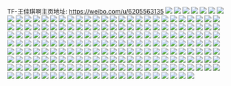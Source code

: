 TF-王佳琪啊主页地址: https://weibo.com/u/6205563135 
![](https://wx4.sinaimg.cn/mw2000/006LXUrZgy1h96j7lua43j32dc35s4qs.jpg) 
![](https://wx4.sinaimg.cn/mw2000/006LXUrZgy1h96j7spjx1j31cu1t5e81.jpg) 
![](https://wx4.sinaimg.cn/mw2000/006LXUrZgy1h96j7ws8o5j32a031c4qs.jpg) 
![](https://wx4.sinaimg.cn/mw2000/006LXUrZgy1h96j81tzhyj30sg1udkjl.jpg) 
![](https://wx4.sinaimg.cn/mw2000/006LXUrZgy1h96j7hug3pj335s35s1l2.jpg) 
![](https://wx4.sinaimg.cn/mw2000/006LXUrZgy1h8rytl8sxjj32eo37k7wn.jpg) 
![](https://wx4.sinaimg.cn/mw2000/006LXUrZgy1h8rytuqln3j32eo37kkjp.jpg) 
![](https://wx4.sinaimg.cn/mw2000/006LXUrZgy1h8rytpfln9j32eo37k4qs.jpg) 
![](https://wx4.sinaimg.cn/mw2000/006LXUrZgy1h8rytyai7bj32eo37k4qs.jpg) 
![](https://wx4.sinaimg.cn/mw2000/006LXUrZgy1h89ls2269tj315o2bc4qq.jpg) 
![](https://wx4.sinaimg.cn/mw2000/006LXUrZgy1h89ls5yg3bj30xc3s8kjl.jpg) 
![](https://wx4.sinaimg.cn/mw2000/006LXUrZly1h83l51ts0fj31sc2ds4qp.jpg) 
![](https://wx4.sinaimg.cn/mw2000/006LXUrZly1h6s6yhaghdj30xc4bkgxy.jpg) 
![](https://wx4.sinaimg.cn/mw2000/006LXUrZly1h6s6yawaw9j30xc4xtdt2.jpg) 
![](https://wx4.sinaimg.cn/mw2000/006LXUrZly1h6s6ymiegwj30xc4x947j.jpg) 
![](https://wx4.sinaimg.cn/mw2000/006LXUrZly1h6s6yum0clj30uk5nq4d8.jpg) 
![](https://wx4.sinaimg.cn/mw2000/006LXUrZgy1h62i288lgoj30zo0rcjsq.jpg) 
![](https://wx4.sinaimg.cn/mw2000/006LXUrZgy1h4cdictxo2j31sc2ds4qr.jpg) 
![](https://wx4.sinaimg.cn/mw2000/006LXUrZgy1h4cdndfktbj31sc2dshdt.jpg) 
![](https://wx4.sinaimg.cn/mw2000/006LXUrZgy1h4cdijbp76j31sc2dsqv5.jpg) 
![](https://wx4.sinaimg.cn/mw2000/006LXUrZgy1h46shyg2etj32c01r04pm.jpg) 
![](https://wx4.sinaimg.cn/mw2000/006LXUrZly1h2n5lq6k1nj315o1n1hdf.jpg) 
![](https://wx4.sinaimg.cn/mw2000/006LXUrZly1h2n5lroj3pj30xc1uo1kx.jpg) 
![](https://wx4.sinaimg.cn/mw2000/006LXUrZly1h2n5lua6pvj315o3h0x6p.jpg) 
![](https://wx4.sinaimg.cn/mw2000/006LXUrZly1h2n5lx0124j315o335x6p.jpg) 
![](https://wx4.sinaimg.cn/mw2000/006LXUrZly1h2n5lohishj30xc3pc7wi.jpg) 
![](https://wx4.sinaimg.cn/mw2000/006LXUrZly1h2n5n8y4wmj30xc2311kx.jpg) 
![](https://wx4.sinaimg.cn/mw2000/006LXUrZly1h2hge1uibdj315o335x6p.jpg) 
![](https://wx4.sinaimg.cn/mw2000/006LXUrZly1h2hgdx9la9j30xc1wits0.jpg) 
![](https://wx4.sinaimg.cn/mw2000/006LXUrZly1h1w4rlmsndj32c0340npd.jpg) 
![](https://wx4.sinaimg.cn/mw2000/006LXUrZly1h1ni81e4ezj315o2bc4qp.jpg) 
![](https://wx4.sinaimg.cn/mw2000/006LXUrZly1h1ni85te9yj315o335u0x.jpg) 
![](https://wx4.sinaimg.cn/mw2000/006LXUrZly1h1ni83induj315o2p8hdt.jpg) 
![](https://wx4.sinaimg.cn/mw2000/006LXUrZly1h1ni7zss5ij315o2f61gb.jpg) 
![](https://wx4.sinaimg.cn/mw2000/006LXUrZly1h1gkmqnxtsj31gg1ggx5z.jpg) 
![](https://wx4.sinaimg.cn/mw2000/006LXUrZly1h1gkmpr9cdj320c20ce81.jpg) 
![](https://wx4.sinaimg.cn/mw2000/006LXUrZly1h1gkmkz0bej31yw2mjkjl.jpg) 
![](https://wx4.sinaimg.cn/mw2000/006LXUrZly1h1gkjgumgkj32c02c0u0x.jpg) 
![](https://wx4.sinaimg.cn/mw2000/006LXUrZly1h1gkjj2x0zj31xw2l6x6p.jpg) 
![](https://wx4.sinaimg.cn/mw2000/006LXUrZly1h1gkjloawpj32c02c0e82.jpg) 
![](https://wx4.sinaimg.cn/mw2000/006LXUrZly1h1gkjo1hv3j32c02c0x6p.jpg) 
![](https://wx4.sinaimg.cn/mw2000/006LXUrZly1h1gkjr3okwj31fx1fx1kx.jpg) 
![](https://wx4.sinaimg.cn/mw2000/006LXUrZly1h1gkjt2olxj32c02c0e82.jpg) 
![](https://wx4.sinaimg.cn/mw2000/006LXUrZly1h1gkjpha4ej32c02c0b29.jpg) 
![](https://wx4.sinaimg.cn/mw2000/006LXUrZly1h1gkjuucswj31sc1sc1ky.jpg) 
![](https://wx4.sinaimg.cn/mw2000/006LXUrZly1h1gkjpwig8j30zo0u5n2i.jpg) 
![](https://wx4.sinaimg.cn/mw2000/006LXUrZly1h0ksgts0tsj315o1qiwzj.jpg) 
![](https://wx4.sinaimg.cn/mw2000/006LXUrZly1h0ksh2p05ij32c0340b29.jpg) 
![](https://wx4.sinaimg.cn/mw2000/006LXUrZly1h0ksh1jz9mj31kw2de4qq.jpg) 
![](https://wx4.sinaimg.cn/mw2000/006LXUrZly1h0ksgsdn1cj31kw2deqv5.jpg) 
![](https://wx4.sinaimg.cn/mw2000/006LXUrZly1h0ksgm03r3j30x60zh468.jpg) 
![](https://wx4.sinaimg.cn/mw2000/006LXUrZly1h0ksgl9mh2j315o335x6p.jpg) 
![](https://wx4.sinaimg.cn/mw2000/006LXUrZly1h0c6jsj893j32c02c04qq.jpg) 
![](https://wx4.sinaimg.cn/mw2000/006LXUrZly1h0c6jphevej32c02c0kjn.jpg) 
![](https://wx4.sinaimg.cn/mw2000/006LXUrZly1h0b16lcenuj31sc2ds4qq.jpg) 
![](https://wx4.sinaimg.cn/mw2000/006LXUrZly1h0b170pi5nj32c02c0u0y.jpg) 
![](https://wx4.sinaimg.cn/mw2000/006LXUrZly1h0b16std1jj323s2t2e82.jpg) 
![](https://wx4.sinaimg.cn/mw2000/006LXUrZly1h0b16esdnnj32ds2dse83.jpg) 
![](https://wx4.sinaimg.cn/mw2000/006LXUrZly1h08oqh1uq2j30xc4kmkjl.jpg) 
![](https://wx4.sinaimg.cn/mw2000/006LXUrZly1h0724g90bhj30u00u0tfi.jpg) 
![](https://wx4.sinaimg.cn/mw2000/006LXUrZly1h01o0a8y3mj30u013p40u.jpg) 
![](https://wx4.sinaimg.cn/mw2000/006LXUrZly1h01o09a15ij30u02rl4dn.jpg) 
![](https://wx4.sinaimg.cn/mw2000/006LXUrZgy1gz8ozrufvrj32az2aznpe.jpg) 
![](https://wx4.sinaimg.cn/mw2000/006LXUrZgy1gz8ozt058xj30xc2s0e3t.jpg) 
![](https://wx4.sinaimg.cn/mw2000/006LXUrZgy1gysehbj781j30u01sywgx.jpg) 
![](https://wx4.sinaimg.cn/mw2000/006LXUrZgy1gyllqbo8h0j32c02c0b2a.jpg) 
![](https://wx4.sinaimg.cn/mw2000/006LXUrZly1gxxdmd2qbzj30zo0a8q6u.jpg) 
![](https://wx4.sinaimg.cn/mw2000/006LXUrZly1gxxdmdmaxij30zo0f0ted.jpg) 
![](https://wx4.sinaimg.cn/mw2000/006LXUrZly1gxxdmews3lj30zo1dcnee.jpg) 
![](https://wx4.sinaimg.cn/mw2000/006LXUrZly1gxxdmfx415j30zo12wk55.jpg) 
![](https://wx4.sinaimg.cn/mw2000/006LXUrZly1gwu0alh3hlj30u00u0dmh.jpg) 
![](https://wx4.sinaimg.cn/mw2000/006LXUrZly1gwqal2tr4lj30u01407eg.jpg) 
![](https://wx4.sinaimg.cn/mw2000/006LXUrZly1gwqal1mxemj30u0140jz6.jpg) 
![](https://wx4.sinaimg.cn/mw2000/006LXUrZly1gwqal3ez4gj30u014049y.jpg) 
![](https://wx4.sinaimg.cn/mw2000/006LXUrZly1gwqaphpv7uj30u01404b2.jpg) 
![](https://wx4.sinaimg.cn/mw2000/006LXUrZly1gwqapi6qz9j30u0140wkf.jpg) 
![](https://wx4.sinaimg.cn/mw2000/006LXUrZly1gwqal3yhhsj30u0140ds4.jpg) 
![](https://wx4.sinaimg.cn/mw2000/006LXUrZly1gwg5go1ka4j30tz0tyter.jpg) 
![](https://wx4.sinaimg.cn/mw2000/006LXUrZly1gwg5gmorolj30u00u0gq6.jpg) 
![](https://wx4.sinaimg.cn/mw2000/006LXUrZly1gwg5gpc3g1j30u0140wmp.jpg) 
![](https://wx4.sinaimg.cn/mw2000/006LXUrZly1gwg5gon5pbj30u00u043u.jpg) 
![](https://wx4.sinaimg.cn/mw2000/006LXUrZly1gwdcnvb9cmj30u00u044b.jpg) 
![](https://wx4.sinaimg.cn/mw2000/006LXUrZly1gw98h2fethj32c02c07wi.jpg) 
![](https://wx4.sinaimg.cn/mw2000/006LXUrZly1gw0jwrh9w9j30u01nz12p.jpg) 
![](https://wx4.sinaimg.cn/mw2000/006LXUrZgy1gttxcmzfu8j60we35sb2902.jpg) 
![](https://wx4.sinaimg.cn/mw2000/006LXUrZgy1gttxcobrbaj61yz340qv502.jpg) 
![](https://wx4.sinaimg.cn/mw2000/006LXUrZgy1gttxcp7hbaj60xc2gv4qp02.jpg) 
![](https://wx4.sinaimg.cn/mw2000/006LXUrZgy1gttxcpxrecj60pd3407wh02.jpg) 
![](https://wx4.sinaimg.cn/mw2000/006LXUrZgy1gtflwv38jpj315o2my1kx.jpg) 
![](https://wx4.sinaimg.cn/mw2000/006LXUrZgy1gtflwwtzykj30zo256hdt.jpg) 
![](https://wx4.sinaimg.cn/mw2000/006LXUrZgy1gtflwznrwgj315o2y6kab.jpg) 
![](https://wx4.sinaimg.cn/mw2000/006LXUrZgy1gtflwud2zqj315o2v2tzp.jpg) 
![](https://wx4.sinaimg.cn/mw2000/006LXUrZgy1gtflwxt637j30xc3p8npd.jpg) 
![](https://wx4.sinaimg.cn/mw2000/006LXUrZgy1gtflwz7t4tj315o2fxno4.jpg) 
![](https://wx4.sinaimg.cn/mw2000/006LXUrZgy1gtflx1j3h1j315o4bax1v.jpg) 
![](https://wx4.sinaimg.cn/mw2000/006LXUrZgy1gtflx32eoyj30xc4t4qv5.jpg) 
![](https://wx4.sinaimg.cn/mw2000/006LXUrZgy1gtflx3re20j30zo2564h9.jpg) 
![](https://wx4.sinaimg.cn/mw2000/006LXUrZgy1gtfd910hg7j30tz1sxdhv.jpg) 
![](https://wx4.sinaimg.cn/mw2000/006LXUrZgy1gtfd91gx7nj30tz1sxq4j.jpg) 
![](https://wx4.sinaimg.cn/mw2000/006LXUrZgy1gtfd91wz1oj30q00q0myp.jpg) 
![](https://wx4.sinaimg.cn/mw2000/006LXUrZgy1gt8303r79vj32560zo4qp.jpg) 
![](https://wx4.sinaimg.cn/mw2000/006LXUrZgy1gt8301t9tmj32560zo1d4.jpg) 
![](https://wx4.sinaimg.cn/mw2000/006LXUrZgy1gt0f16ode2j30xc1uo4qp.jpg) 
![](https://wx4.sinaimg.cn/mw2000/006LXUrZgy1gt0f1542lgj30v135se81.jpg) 
![](https://wx4.sinaimg.cn/mw2000/006LXUrZgy1gt0f180usnj30xc3e8hdu.jpg) 
![](https://wx4.sinaimg.cn/mw2000/006LXUrZgy1gt0f12fzzij30l0340npd.jpg) 
![](https://wx4.sinaimg.cn/mw2000/006LXUrZgy1gson8sa86fj32c02c0hdt.jpg) 
![](https://wx4.sinaimg.cn/mw2000/006LXUrZgy1gson8pe2kwj30xc3pc1ky.jpg) 
![](https://wx4.sinaimg.cn/mw2000/006LXUrZgy1gson8tgwumj32c02c0hdt.jpg) 
![](https://wx4.sinaimg.cn/mw2000/006LXUrZgy1gson8o0p9dj32c02c0npd.jpg) 
![](https://wx4.sinaimg.cn/mw2000/006LXUrZgy1gson8q3ex8j30xc3jpe81.jpg) 
![](https://wx4.sinaimg.cn/mw2000/006LXUrZgy1gsgum6t9jbj30u00u0tig.jpg) 
![](https://wx4.sinaimg.cn/mw2000/006LXUrZgy1gsgulxaxeaj30u00u07g2.jpg) 
![](https://wx4.sinaimg.cn/mw2000/006LXUrZgy1gsgumqevyhj30u00u0wql.jpg) 
![](https://wx4.sinaimg.cn/mw2000/006LXUrZgy1gsgumeglc5j30u00u07eg.jpg) 
![](https://wx4.sinaimg.cn/mw2000/006LXUrZgy1gsgum3fu1rj30u00u049s.jpg) 
![](https://wx4.sinaimg.cn/mw2000/006LXUrZgy1gsgulzvld4j30u00u0qaa.jpg) 
![](https://wx4.sinaimg.cn/mw2000/006LXUrZly1gs8le1s1l1j30u0140n4t.jpg) 
![](https://wx4.sinaimg.cn/mw2000/006LXUrZly1gs8le132klj30u0140101.jpg) 
![](https://wx4.sinaimg.cn/mw2000/006LXUrZly1gs8le35eq6j30u0140dnv.jpg) 
![](https://wx4.sinaimg.cn/mw2000/006LXUrZly1gs8le2o1a9j30u00u042q.jpg) 
![](https://wx4.sinaimg.cn/mw2000/006LXUrZly1grnnboh4emj30u00u0n3e.jpg) 
![](https://wx4.sinaimg.cn/mw2000/006LXUrZly1grnnbp1mcyj30u00u043y.jpg) 
![](https://wx4.sinaimg.cn/mw2000/006LXUrZly1grnnbn7sgbj30u028nhb2.jpg) 
![](https://wx4.sinaimg.cn/mw2000/006LXUrZly1grnnblbmuzj30u00u0ahj.jpg) 
![](https://wx4.sinaimg.cn/mw2000/006LXUrZly1grnnbnwq2uj30u0140qc1.jpg) 
![](https://wx4.sinaimg.cn/mw2000/006LXUrZly1gr33urh84hj30u0140am6.jpg) 
![](https://wx4.sinaimg.cn/mw2000/006LXUrZly1gr33ustk4oj30u0141qeq.jpg) 
![](https://wx4.sinaimg.cn/mw2000/006LXUrZly1gr33us6ijjj30u0140n98.jpg) 
![](https://wx4.sinaimg.cn/mw2000/006LXUrZly1gqw8muhhiwj30u0190ti8.jpg) 
![](https://wx4.sinaimg.cn/mw2000/006LXUrZly1gqw8mxgkfuj30rs3uwhdt.jpg) 
![](https://wx4.sinaimg.cn/mw2000/006LXUrZly1gqw8mtu3hbj30rs3nyb29.jpg) 
![](https://wx4.sinaimg.cn/mw2000/006LXUrZly1gppdkz4sntj30rs2bc17y.jpg) 
![](https://wx4.sinaimg.cn/mw2000/006LXUrZly1gppdl5qxhbj30u00u0aky.jpg) 
![](https://wx4.sinaimg.cn/mw2000/006LXUrZly1gppdl0x5qgj30rs1jkq8o.jpg) 
![](https://wx4.sinaimg.cn/mw2000/006LXUrZly1gppdkujimej30u00u0gro.jpg) 
![](https://wx4.sinaimg.cn/mw2000/006LXUrZly1gppdl7a0e3j30u0140k26.jpg) 
![](https://wx4.sinaimg.cn/mw2000/006LXUrZly1gppdl6h01aj30u00u0th2.jpg) 
![](https://wx4.sinaimg.cn/mw2000/006LXUrZly1gppdl4smjuj30u00u0qi5.jpg) 
![](https://wx4.sinaimg.cn/mw2000/006LXUrZly1gppdl34jdwj30u00u0tc7.jpg) 
![](https://wx4.sinaimg.cn/mw2000/006LXUrZly1gppdl2b640j30u0140q97.jpg) 
![](https://wx4.sinaimg.cn/mw2000/006LXUrZly1gpklbni6v8j30rs2f91be.jpg) 
![](https://wx4.sinaimg.cn/mw2000/006LXUrZly1gpklboblxlj30rs0zz7cj.jpg) 
![](https://wx4.sinaimg.cn/mw2000/006LXUrZly1gpklbmqmwnj30rs0nsgop.jpg) 
![](https://wx4.sinaimg.cn/mw2000/006LXUrZly1gpklbou651j30rs0sfn0z.jpg) 
![](https://wx4.sinaimg.cn/mw2000/006LXUrZly1gpct1f08t0j30u0142qdk.jpg) 
![](https://wx4.sinaimg.cn/mw2000/006LXUrZly1gp92d2fu6ej30rs2bc7wh.jpg) 
![](https://wx4.sinaimg.cn/mw2000/006LXUrZly1gp92d06jkgj30rs4mokjm.jpg) 
![](https://wx4.sinaimg.cn/mw2000/006LXUrZly1gp92d4ehevj30rs446npd.jpg) 
![](https://wx4.sinaimg.cn/mw2000/006LXUrZly1gp92gkhfcqj30u00u077l.jpg) 
![](https://wx4.sinaimg.cn/mw2000/006LXUrZly1gp92m20ne5j30rs3uwqv5.jpg) 
![](https://wx4.sinaimg.cn/mw2000/006LXUrZly1gp92cxcb15j30rs223khw.jpg) 
![](https://wx4.sinaimg.cn/mw2000/006LXUrZly1gp92d6f94nj30u00u0ajp.jpg) 
![](https://wx4.sinaimg.cn/mw2000/006LXUrZly1gp92m0dx48j30u00u0tdk.jpg) 
![](https://wx4.sinaimg.cn/mw2000/006LXUrZly1gp92cw4bejj30rs1dewka.jpg) 
![](https://wx4.sinaimg.cn/mw2000/006LXUrZly1gp6wm1js32j30u0140am3.jpg) 
![](https://wx4.sinaimg.cn/mw2000/006LXUrZly1gp6wm2zhiuj30u0140n93.jpg) 
![](https://wx4.sinaimg.cn/mw2000/006LXUrZly1gp6wm3lrxzj30u00u0afo.jpg) 
![](https://wx4.sinaimg.cn/mw2000/006LXUrZly1gp4k5ua8kij30u01sy45q.jpg) 
![](https://wx4.sinaimg.cn/mw2000/006LXUrZly1goyslhax1ej30rs1jkdzd.jpg) 
![](https://wx4.sinaimg.cn/mw2000/006LXUrZly1goysliqghoj30u018igw7.jpg) 
![](https://wx4.sinaimg.cn/mw2000/006LXUrZly1goyslgo5dxj30u0140tle.jpg) 
![](https://wx4.sinaimg.cn/mw2000/006LXUrZly1goyslhvuxqj30u0140alx.jpg) 
![](https://wx4.sinaimg.cn/mw2000/006LXUrZly1gov3ioha38j30u0140h04.jpg) 
![](https://wx4.sinaimg.cn/mw2000/006LXUrZly1gov3inu92xj30u00u0tgc.jpg) 
![](https://wx4.sinaimg.cn/mw2000/006LXUrZly1gov3inbn06j30u0140ahq.jpg) 
![](https://wx4.sinaimg.cn/mw2000/006LXUrZly1goso5voksaj30u016gn73.jpg) 
![](https://wx4.sinaimg.cn/mw2000/006LXUrZly1goso5ur01oj30u015xdq4.jpg) 
![](https://wx4.sinaimg.cn/mw2000/006LXUrZly1gooe4gwhy7j30u0140qck.jpg) 
![](https://wx4.sinaimg.cn/mw2000/006LXUrZly1gooe4iijqaj30u01c4ws8.jpg) 
![](https://wx4.sinaimg.cn/mw2000/006LXUrZly1gooe4kcdz1j30u010s78o.jpg) 
![](https://wx4.sinaimg.cn/mw2000/006LXUrZly1gon1ap5k74j30u016dn1m.jpg) 
![](https://wx4.sinaimg.cn/mw2000/006LXUrZly1gon1aht52bj30rs0xydoo.jpg) 
![](https://wx4.sinaimg.cn/mw2000/006LXUrZly1gon1aj46p4j30rs1m9h1h.jpg) 
![](https://wx4.sinaimg.cn/mw2000/006LXUrZly1gon1ama43ij30rs369ty7.jpg) 
![](https://wx4.sinaimg.cn/mw2000/006LXUrZly1gon1ai5iz7j30yi0t7gqo.jpg) 
![](https://wx4.sinaimg.cn/mw2000/006LXUrZly1gon1an857qj30rs1uxe3o.jpg) 
![](https://wx4.sinaimg.cn/mw2000/006LXUrZly1gon1aknrbxj30rs4r47wh.jpg) 
![](https://wx4.sinaimg.cn/mw2000/006LXUrZly1gon1aokb77j30rs2zj1kx.jpg) 
![](https://wx4.sinaimg.cn/mw2000/006LXUrZly1gon1apmn9ij30tz0uwq8v.jpg) 
![](https://wx4.sinaimg.cn/mw2000/006LXUrZly1gokuzadn7uj30u00u0wno.jpg) 
![](https://wx4.sinaimg.cn/mw2000/006LXUrZly1gokuz91gcyj30u018q159.jpg) 
![](https://wx4.sinaimg.cn/mw2000/006LXUrZly1goie4v8e2bj30u0140n8e.jpg) 
![](https://wx4.sinaimg.cn/mw2000/006LXUrZly1goie4ttn7zj30u0141wno.jpg) 
![](https://wx4.sinaimg.cn/mw2000/006LXUrZly1goie4vxm54j30u00u0afw.jpg) 
![](https://wx4.sinaimg.cn/mw2000/006LXUrZly1goh9kyholvj30u016ads7.jpg) 
![](https://wx4.sinaimg.cn/mw2000/006LXUrZly1goh9kxshisj30u0140gtp.jpg) 
![](https://wx4.sinaimg.cn/mw2000/006LXUrZly1goh9kz4zm0j30u00u0ahi.jpg) 
![](https://wx4.sinaimg.cn/mw2000/006LXUrZly1gof4iv2buej30u018wwre.jpg) 
![](https://wx4.sinaimg.cn/mw2000/006LXUrZly1gob6jnzo2dj30rs2bc4qp.jpg) 
![](https://wx4.sinaimg.cn/mw2000/006LXUrZly1gob6jmjxu1j30u00u0ark.jpg) 
![](https://wx4.sinaimg.cn/mw2000/006LXUrZly1gob6joph6jj30u10u0alw.jpg) 
![](https://wx4.sinaimg.cn/mw2000/006LXUrZly1gob6jl39iqj30rs1sub29.jpg) 
![](https://wx4.sinaimg.cn/mw2000/006LXUrZly1goahm5d8pqj30u00u0dir.jpg) 
![](https://wx4.sinaimg.cn/mw2000/006LXUrZly1goahrjvaw4j30p21ectf7.jpg) 
![](https://wx4.sinaimg.cn/mw2000/006LXUrZly1goahm69noyj30u0140jxa.jpg) 
![](https://wx4.sinaimg.cn/mw2000/006LXUrZly1goahuwipp1j30yi0b9gnd.jpg) 
![](https://wx4.sinaimg.cn/mw2000/006LXUrZly1goahzm7qvsj30u00u0n19.jpg) 
![](https://wx4.sinaimg.cn/mw2000/006LXUrZly1goai50u6xzj30sq0d675c.jpg) 
![](https://wx4.sinaimg.cn/mw2000/006LXUrZgy1go83hatba5j32c02c0b29.jpg) 
![](https://wx4.sinaimg.cn/mw2000/006LXUrZgy1go83h9qopij32c02c0b29.jpg) 
![](https://wx4.sinaimg.cn/mw2000/006LXUrZgy1go83hc934aj32c02c0b29.jpg) 
![](https://wx4.sinaimg.cn/mw2000/006LXUrZgy1go83hbjkx1j31sc1sc1kx.jpg) 
![](https://wx4.sinaimg.cn/mw2000/006LXUrZgy1go83hcr2lcj31880thjzk.jpg) 
